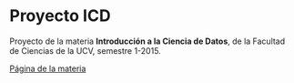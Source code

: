 # Proyecto ICD
Proyecto de la materia **Introducción a la Ciencia de Datos**, de la Facultad de Ciencias de la UCV, semestre 1-2015.

[Página de la materia](http://www.ciens.ucv.ve/portalasig/introducci%C3%B3n_a_la_ciencias_de_datos/1-2015/informacion_general)
